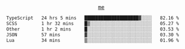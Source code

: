 <p align="center">
  <samp>
    <a href="https://yiwwhl.com">me</a>
  </samp>
</p>

<!--START_SECTION:waka-->

```txt
TypeScript   24 hrs 5 mins   ████████████████████▓░░░░   82.16 %
SCSS         1 hr 32 mins    █▒░░░░░░░░░░░░░░░░░░░░░░░   05.27 %
Other        1 hr 2 mins     █░░░░░░░░░░░░░░░░░░░░░░░░   03.53 %
JSON         57 mins         ▓░░░░░░░░░░░░░░░░░░░░░░░░   03.30 %
Lua          34 mins         ▒░░░░░░░░░░░░░░░░░░░░░░░░   01.96 %
```

<!--END_SECTION:waka-->